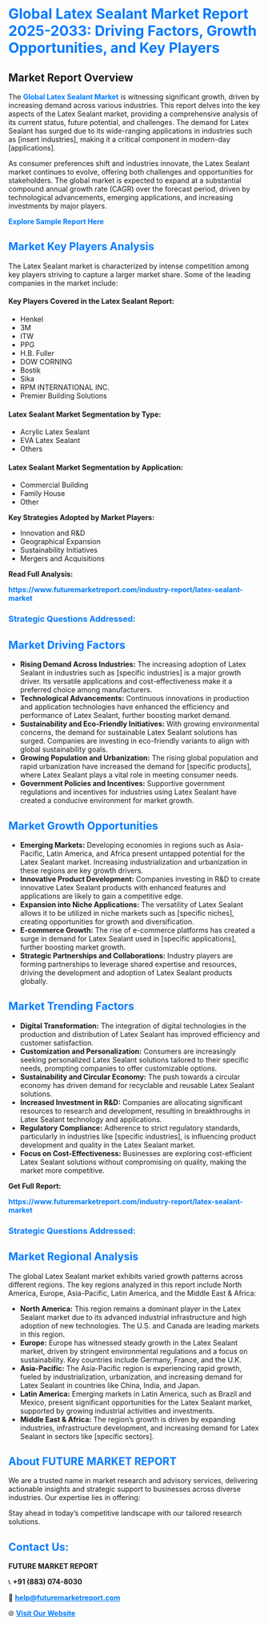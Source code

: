 <h1 style="color: #007BFF;">Global Latex Sealant Market Report 2025-2033: Driving Factors, Growth Opportunities, and Key Players</h1>

<section id="overview">
<h2>Market Report Overview</h2>
<p>The <a href="https://www.futuremarketreport.com/industry-report/latex-sealant-market" style="color: #007BFF; text-decoration: none;"><strong>Global Latex Sealant Market</strong></a> is witnessing significant growth, driven by increasing demand across various industries. This report delves into the key aspects of the Latex Sealant market, providing a comprehensive analysis of its current status, future potential, and challenges. The demand for Latex Sealant has surged due to its wide-ranging applications in industries such as [insert industries], making it a critical component in modern-day [applications].</p>
<p>As consumer preferences shift and industries innovate, the Latex Sealant market continues to evolve, offering both challenges and opportunities for stakeholders. The global market is expected to expand at a substantial compound annual growth rate (CAGR) over the forecast period, driven by technological advancements, emerging applications, and increasing investments by major players.</p>
</section>

<section id="overview">
<p><a href="https://www.futuremarketreport.com/request-sample/reportId=30183" style="color: #007BFF; text-decoration: none;"><strong>Explore Sample Report Here</strong></a></p>
</section>

<section id="key-players">
<h2 style="color: #007BFF;">Market Key Players Analysis</h2>
<p>The Latex Sealant market is characterized by intense competition among key players striving to capture a larger market share. Some of the leading companies in the market include:</p>
<h4>Key Players Covered in the Latex Sealant Report:</h4>
<ul><li>Henkel</li><li>3M</li><li>ITW</li><li>PPG</li><li>H.B. Fuller</li><li>DOW CORNING</li><li>Bostik</li><li>Sika</li><li>RPM INTERNATIONAL INC.</li><li>Premier Building Solutions</li></ul>
<h4>Latex Sealant Market Segmentation by Type:</h4>
<ul><li>Acrylic Latex Sealant</li><li>EVA Latex Sealant</li><li>Others</li></ul>

<h4>Latex Sealant Market Segmentation by Application:</h4>
<ul><li>Commercial Building</li><li>Family House</li><li>Other</li></ul>
<p><strong>Key Strategies Adopted by Market Players:</strong></p>
<ul>
<li>Innovation and R&D</li>
<li>Geographical Expansion</li>
<li>Sustainability Initiatives</li>
<li>Mergers and Acquisitions</li>
</ul>
</section>

<section>
<p><strong>Read Full Analysis: </strong></p><a href="https://www.futuremarketreport.com/industry-report/latex-sealant-market" style="color: #007BFF; text-decoration: none;"><strong>https://www.futuremarketreport.com/industry-report/latex-sealant-market</strong></a>
<h3 style="color: #007BFF;">Strategic Questions Addressed:</h3>
</section>

<section id="driving-factors">
<h2 style="color: #007BFF;">Market Driving Factors</h2>
<ul>
<li><strong>Rising Demand Across Industries:</strong> The increasing adoption of Latex Sealant in industries such as [specific industries] is a major growth driver. Its versatile applications and cost-effectiveness make it a preferred choice among manufacturers.</li>
<li><strong>Technological Advancements:</strong> Continuous innovations in production and application technologies have enhanced the efficiency and performance of Latex Sealant, further boosting market demand.</li>
<li><strong>Sustainability and Eco-Friendly Initiatives:</strong> With growing environmental concerns, the demand for sustainable Latex Sealant solutions has surged. Companies are investing in eco-friendly variants to align with global sustainability goals.</li>
<li><strong>Growing Population and Urbanization:</strong> The rising global population and rapid urbanization have increased the demand for [specific products], where Latex Sealant plays a vital role in meeting consumer needs.</li>
<li><strong>Government Policies and Incentives:</strong> Supportive government regulations and incentives for industries using Latex Sealant have created a conducive environment for market growth.</li>
</ul>
</section>

<section id="growth-opportunities">
<h2 style="color: #007BFF;">Market Growth Opportunities</h2>
<ul>
<li><strong>Emerging Markets:</strong> Developing economies in regions such as Asia-Pacific, Latin America, and Africa present untapped potential for the Latex Sealant market. Increasing industrialization and urbanization in these regions are key growth drivers.</li>
<li><strong>Innovative Product Development:</strong> Companies investing in R&D to create innovative Latex Sealant products with enhanced features and applications are likely to gain a competitive edge.</li>
<li><strong>Expansion into Niche Applications:</strong> The versatility of Latex Sealant allows it to be utilized in niche markets such as [specific niches], creating opportunities for growth and diversification.</li>
<li><strong>E-commerce Growth:</strong> The rise of e-commerce platforms has created a surge in demand for Latex Sealant used in [specific applications], further boosting market growth.</li>
<li><strong>Strategic Partnerships and Collaborations:</strong> Industry players are forming partnerships to leverage shared expertise and resources, driving the development and adoption of Latex Sealant products globally.</li>
</ul>
</section>

<section id="trending-factors">
<h2 style="color: #007BFF;">Market Trending Factors</h2>
<ul>
<li><strong>Digital Transformation:</strong> The integration of digital technologies in the production and distribution of Latex Sealant has improved efficiency and customer satisfaction.</li>
<li><strong>Customization and Personalization:</strong> Consumers are increasingly seeking personalized Latex Sealant solutions tailored to their specific needs, prompting companies to offer customizable options.</li>
<li><strong>Sustainability and Circular Economy:</strong> The push towards a circular economy has driven demand for recyclable and reusable Latex Sealant solutions.</li>
<li><strong>Increased Investment in R&D:</strong> Companies are allocating significant resources to research and development, resulting in breakthroughs in Latex Sealant technology and applications.</li>
<li><strong>Regulatory Compliance:</strong> Adherence to strict regulatory standards, particularly in industries like [specific industries], is influencing product development and quality in the Latex Sealant market.</li>
<li><strong>Focus on Cost-Effectiveness:</strong> Businesses are exploring cost-efficient Latex Sealant solutions without compromising on quality, making the market more competitive.</li>
</ul>
</section>

<section>
<p><strong>Get Full Report: </strong></p><a href="https://www.futuremarketreport.com/industry-report/latex-sealant-market" style="color: #007BFF; text-decoration: none;"><strong>https://www.futuremarketreport.com/industry-report/latex-sealant-market</strong></a>
<h3 style="color: #007BFF;">Strategic Questions Addressed:</h3>
</section>


<section id="regional-analysis">
<h2 style="color: #007BFF;">Market Regional Analysis</h2>
<p>The global Latex Sealant market exhibits varied growth patterns across different regions. The key regions analyzed in this report include North America, Europe, Asia-Pacific, Latin America, and the Middle East & Africa:</p>
<ul>
<li><strong>North America:</strong> This region remains a dominant player in the Latex Sealant market due to its advanced industrial infrastructure and high adoption of new technologies. The U.S. and Canada are leading markets in this region.</li>
<li><strong>Europe:</strong> Europe has witnessed steady growth in the Latex Sealant market, driven by stringent environmental regulations and a focus on sustainability. Key countries include Germany, France, and the U.K.</li>
<li><strong>Asia-Pacific:</strong> The Asia-Pacific region is experiencing rapid growth, fueled by industrialization, urbanization, and increasing demand for Latex Sealant in countries like China, India, and Japan.</li>
<li><strong>Latin America:</strong> Emerging markets in Latin America, such as Brazil and Mexico, present significant opportunities for the Latex Sealant market, supported by growing industrial activities and investments.</li>
<li><strong>Middle East & Africa:</strong> The region’s growth is driven by expanding industries, infrastructure development, and increasing demand for Latex Sealant in sectors like [specific sectors].</li>
</ul>
</section>

<footer>
<h2 style="color: #007BFF;">About FUTURE MARKET REPORT</h2>
<p>We are a trusted name in market research and advisory services, delivering actionable insights and strategic support to businesses across diverse industries. Our expertise lies in offering:</p>

<p>Stay ahead in today’s competitive landscape with our tailored research solutions.</p>

<h2 style="color: #007BFF;">Contact Us:</h2>
<p><strong>FUTURE MARKET REPORT</strong></p>
<p>📞 <strong>+91 (883) 074-8030</strong></p>
<p>📧 <strong><a href="mailto:help@futuremarketreport.com" style="color: #007BFF;">help@futuremarketreport.com</a></strong></p>
<p>🌐 <strong><a href="https://www.futuremarketreport.com/" style="color: #007BFF;">Visit Our Website</a></strong></p>
</footer>